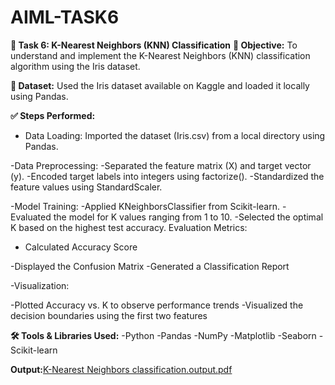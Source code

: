 # AIML-TASK6
**📌 Task 6: K-Nearest Neighbors (KNN) Classification**
**🎯 Objective:**
To understand and implement the K-Nearest Neighbors (KNN) classification algorithm using the Iris dataset.

**📂 Dataset:**
Used the Iris dataset available on Kaggle and loaded it locally using Pandas.

**✅ Steps Performed:**

- Data Loading:
Imported the dataset (Iris.csv) from a local directory using Pandas.

-Data Preprocessing:
 -Separated the feature matrix (X) and target vector (y).
 -Encoded target labels into integers using factorize().
 -Standardized the feature values using StandardScaler.

 -Model Training:
  -Applied KNeighborsClassifier from Scikit-learn.
  -Evaluated the model for K values ranging from 1 to 10.
  -Selected the optimal K based on the highest test accuracy.
  Evaluation Metrics:

- Calculated Accuracy Score

 -Displayed the Confusion Matrix
 -Generated a Classification Report

-Visualization:

 -Plotted Accuracy vs. K to observe performance trends
 -Visualized the decision boundaries using the first two features

 **🛠️ Tools & Libraries Used:**
 -Python
 -Pandas
 -NumPy
 -Matplotlib
 -Seaborn
 -Scikit-learn

 **Output:**[K-Nearest Neighbors classification.output.pdf](https://github.com/user-attachments/files/21000105/K-Nearest.Neighbors.classification.output.pdf)


